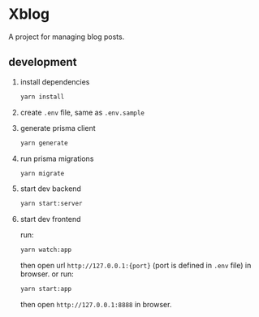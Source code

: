 # Xblog

A project for managing blog posts.

## development

1. install dependencies

   ```bash
   yarn install
   ```

2. create `.env` file, same as `.env.sample`

3. generate prisma client

   ```bash
   yarn generate
   ```

4. run prisma migrations

   ```bash
   yarn migrate
   ```

5. start dev backend

   ```bash
   yarn start:server
   ```

6. start dev frontend

   run:

   ```bash
   yarn watch:app
   ```

   then open url `http://127.0.0.1:{port}` (port is defined in `.env` file) in browser. or run:

   ```bash
   yarn start:app
   ```

   then open `http://127.0.0.1:8888` in browser.
